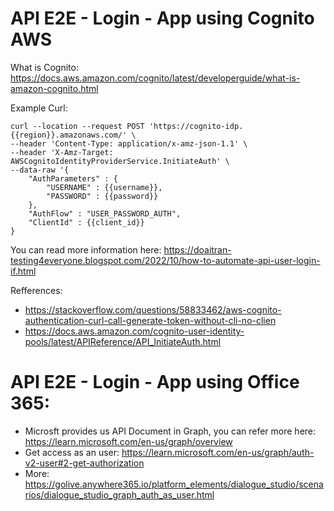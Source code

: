 # API E2E - Login - App using Cognito AWS

What is Cognito: https://docs.aws.amazon.com/cognito/latest/developerguide/what-is-amazon-cognito.html

Example Curl: 

```
curl --location --request POST 'https://cognito-idp.{{region}}.amazonaws.com/' \
--header 'Content-Type: application/x-amz-json-1.1' \
--header 'X-Amz-Target: AWSCognitoIdentityProviderService.InitiateAuth' \
--data-raw '{
    "AuthParameters" : {
        "USERNAME" : {{username}},
        "PASSWORD" : {{password}}
    },
    "AuthFlow" : "USER_PASSWORD_AUTH",
    "ClientId" : {{client_id}}
}
```

You can read more information here: https://doaitran-testing4everyone.blogspot.com/2022/10/how-to-automate-api-user-login-if.html

Refferences: 
- https://stackoverflow.com/questions/58833462/aws-cognito-authentication-curl-call-generate-token-without-cli-no-clien
- https://docs.aws.amazon.com/cognito-user-identity-pools/latest/APIReference/API_InitiateAuth.html


# API E2E - Login - App using Office 365:
- Microsft provides us API Document in Graph, you can refer more here: https://learn.microsoft.com/en-us/graph/overview
- Get access as an user: https://learn.microsoft.com/en-us/graph/auth-v2-user#2-get-authorization
- More: https://golive.anywhere365.io/platform_elements/dialogue_studio/scenarios/dialogue_studio_graph_auth_as_user.html

